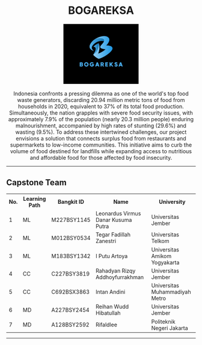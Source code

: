 <!-- Project Title -->
<h1 align="center">BOGAREKSA</h1>

<!-- Project Logo -->
<p align="center">
  <img src="Bogareksa_logo.jpg" alt="Project Logo" width="200"/>
</p>

<!-- Description about the Project -->
<p align="center">
  Indonesia confronts a pressing dilemma as one of the world's top food waste generators, discarding 20.94 million metric tons of food from households in 2020, equivalent to 37% of its total food production. Simultaneously, the nation grapples with severe food security issues, with approximately 7.9% of the population (nearly 20.3 million people) enduring malnourishment, accompanied by high rates of stunting (29.6%) and wasting (9.5%). To address these intertwined challenges, our project envisions a solution that connects surplus food from restaurants and supermarkets to low-income communities. This initiative aims to curb the volume of food destined for landfills while expanding access to nutritious and affordable food for those affected by food insecurity.
</p>

<!-- Divider -->
<hr>

<!-- About the Team Section -->
<h2>Capstone Team</h2>

<!-- Team Members Table -->
<table>
  <tr>
    <th>No.</th>
    <th>Learning Path</th>
    <th>Bangkit ID</th>
    <th>Name</th>
    <th>University</th>
  </tr>

  <!-- Row for the first member -->
  <tr>
    <td>1</td>
    <td>ML</td>
    <td>M227BSY1145 </td>
    <td>Leonardus Virmus Danar Kusuma Putra</td>
    <td>Universitas Jember</td>
  </tr>
  
  <!-- Row for the second member -->
  <tr>
    <td>2</td>
    <td>ML</td>
    <td>M012BSY0534 </td>
    <td>Tegar Fadillah Zanestri</td>
    <td>Universitas Telkom</td>
  </tr>
  
  <!-- Row for the third member -->
  <tr>
    <td>3</td>
    <td>ML</td>
    <td>M183BSY1342</td>
    <td>I Putu Artoya</td>
    <td>Universitas Amikom Yogyakarta</td>
  </tr>

  <!-- Row for the fourth member -->
  <tr>
    <td>4</td>
    <td>CC</td>
    <td>C227BSY3819</td>
    <td>Rahadyan Rizqy Addhoyfurrakhman</td>
    <td>Universitas Jember</td>
  </tr>

  <!-- Row for the fifth member -->
  <tr>
    <td>5</td>
    <td>CC</td>
    <td>C692BSX3863</td>
    <td> Intan Andini</td>
    <td>Universitas Muhammadiyah Metro</td>
  </tr>

  <!-- Row for the sixth member -->
  <tr>
    <td>6</td>
    <td>MD</td>
    <td>A227BSY2454</td>
    <td>Reihan Wudd Hibatullah</td>
    <td>Universitas Jember</td>
  </tr>

  <!-- Row for the seventh member -->
  <tr>
    <td>7</td>
    <td>MD</td>
    <td>A128BSY2592</td>
    <td>Rifaldlee</td>
    <td>Politeknik Negeri Jakarta</td>
  </tr>
</table>

<!-- Divider -->
<hr>
  
